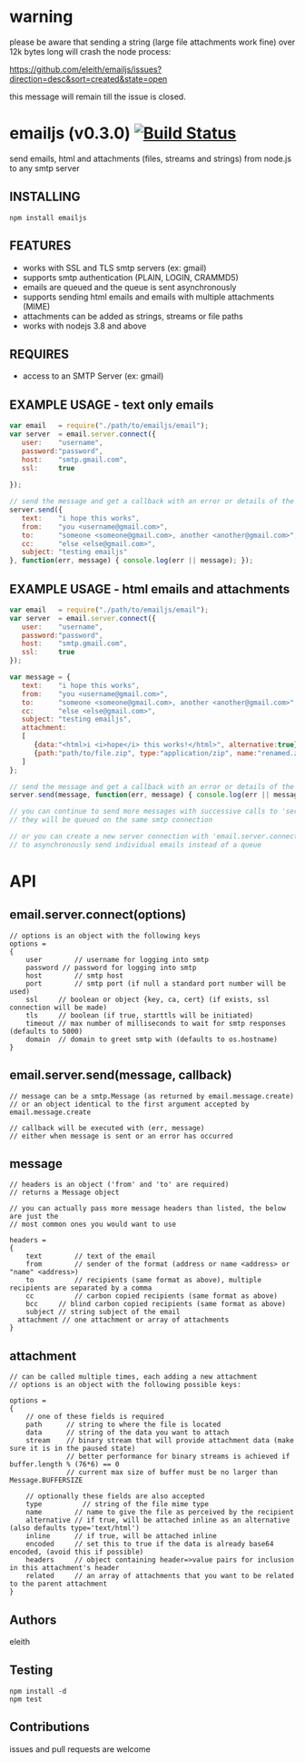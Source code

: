 # warning

please be aware that sending a string (large file attachments work fine) over 12k bytes long will crash the node process:

https://github.com/eleith/emailjs/issues?direction=desc&sort=created&state=open

this message will remain till the issue is closed.

# emailjs (v0.3.0) [![Build Status](https://secure.travis-ci.org/eleith/emailjs.png)](http://travis-ci.org/eleith/emailjs)


send emails, html and attachments (files, streams and strings) from node.js to any smtp server

## INSTALLING

	npm install emailjs

## FEATURES
 - works with SSL and TLS smtp servers (ex: gmail)
 - supports smtp authentication (PLAIN, LOGIN, CRAMMD5)
 - emails are queued and the queue is sent asynchronously
 - supports sending html emails and emails with multiple attachments (MIME)
 - attachments can be added as strings, streams or file paths
 - works with nodejs 3.8 and above

## REQUIRES
 - access to an SMTP Server (ex: gmail)

## EXAMPLE USAGE - text only emails

```javascript
var email 	= require("./path/to/emailjs/email");
var server 	= email.server.connect({
   user:    "username", 
   password:"password", 
   host:    "smtp.gmail.com", 
   ssl:     true
   
});

// send the message and get a callback with an error or details of the message that was sent
server.send({
   text:    "i hope this works", 
   from:    "you <username@gmail.com>", 
   to:      "someone <someone@gmail.com>, another <another@gmail.com>",
   cc:      "else <else@gmail.com>",
   subject: "testing emailjs"
}, function(err, message) { console.log(err || message); });
```

## EXAMPLE USAGE - html emails and attachments

```javascript
var email 	= require("./path/to/emailjs/email");
var server 	= email.server.connect({
   user:	"username", 
   password:"password", 
   host:	"smtp.gmail.com", 
   ssl:		true
});

var message	= {
   text:	"i hope this works", 
   from:	"you <username@gmail.com>", 
   to:		"someone <someone@gmail.com>, another <another@gmail.com>",
   cc:		"else <else@gmail.com>",
   subject:	"testing emailjs",
   attachment: 
   [
      {data:"<html>i <i>hope</i> this works!</html>", alternative:true},
      {path:"path/to/file.zip", type:"application/zip", name:"renamed.zip"}
   ]
};

// send the message and get a callback with an error or details of the message that was sent
server.send(message, function(err, message) { console.log(err || message); });

// you can continue to send more messages with successive calls to 'server.send', 
// they will be queued on the same smtp connection

// or you can create a new server connection with 'email.server.connect' 
// to asynchronously send individual emails instead of a queue
```
# API 

## email.server.connect(options)

	// options is an object with the following keys
	options =
	{
		user 		// username for logging into smtp 
		password // password for logging into smtp
		host		// smtp host
		port		// smtp port (if null a standard port number will be used)
		ssl		// boolean or object {key, ca, cert} (if exists, ssl connection will be made)
		tls		// boolean (if true, starttls will be initiated)
		timeout	// max number of milliseconds to wait for smtp responses (defaults to 5000)
		domain	// domain to greet smtp with (defaults to os.hostname)
	}
	
## email.server.send(message, callback)
	
	// message can be a smtp.Message (as returned by email.message.create)
	// or an object identical to the first argument accepted by email.message.create

	// callback will be executed with (err, message)
	// either when message is sent or an error has occurred

## message

	// headers is an object ('from' and 'to' are required)
	// returns a Message object

	// you can actually pass more message headers than listed, the below are just the
	// most common ones you would want to use

	headers =
	{
		text		// text of the email 
		from		// sender of the format (address or name <address> or "name" <address>)
		to			// recipients (same format as above), multiple recipients are separated by a comma
		cc			// carbon copied recipients (same format as above)
		bcc		// blind carbon copied recipients (same format as above)
		subject	// string subject of the email
      attachment // one attachment or array of attachments
	}

## attachment

	// can be called multiple times, each adding a new attachment
	// options is an object with the following possible keys:
   
    options =
    {
        // one of these fields is required
        path      // string to where the file is located
        data      // string of the data you want to attach
        stream    // binary stream that will provide attachment data (make sure it is in the paused state)
                  // better performance for binary streams is achieved if buffer.length % (76*6) == 0
                  // current max size of buffer must be no larger than Message.BUFFERSIZE
      
        // optionally these fields are also accepted
        type	      // string of the file mime type
        name        // name to give the file as perceived by the recipient
        alternative // if true, will be attached inline as an alternative (also defaults type='text/html')
        inline      // if true, will be attached inline
        encoded     // set this to true if the data is already base64 encoded, (avoid this if possible)
        headers     // object containing header=>value pairs for inclusion in this attachment's header
        related     // an array of attachments that you want to be related to the parent attachment
    }
	
## Authors

eleith

## Testing

	npm install -d
	npm test

## Contributions

issues and pull requests are welcome
